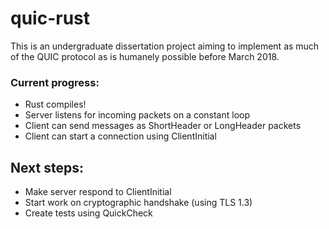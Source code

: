 # quic-rust

This is an undergraduate dissertation project aiming to implement as much of the QUIC protocol as is humanely possible before March 2018.

### Current progress:
* Rust compiles!
* Server listens for incoming packets on a constant loop
* Client can send messages as ShortHeader or LongHeader packets
* Client can start a connection using ClientInitial

## Next steps:
* Make server respond to ClientInitial
* Start work on cryptographic handshake (using TLS 1.3)
* Create tests using QuickCheck
